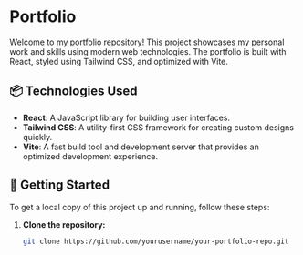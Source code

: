 # Portfolio

Welcome to my portfolio repository! This project showcases my personal work and skills using modern web technologies. The portfolio is built with React, styled using Tailwind CSS, and optimized with Vite.

## 📦 Technologies Used

- **React**: A JavaScript library for building user interfaces.
- **Tailwind CSS**: A utility-first CSS framework for creating custom designs quickly.
- **Vite**: A fast build tool and development server that provides an optimized development experience.

## 🚀 Getting Started

To get a local copy of this project up and running, follow these steps:

1. **Clone the repository:**

   ```bash
   git clone https://github.com/yourusername/your-portfolio-repo.git
